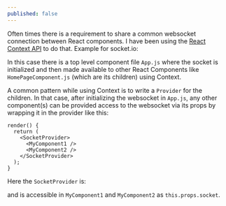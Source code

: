```yaml
---
published: false
---
```

Often times there is a requirement to share a common websocket connection between React components. I have been using the [React Context API](https://facebook.github.io/react/docs/context.html) to do that. Example for socket.io:

In this case there is a top level component file `App.js` where the socket is initialized and then made available to other React Components like `HomePageComponent.js` (which are its children) using Context.

<script src="https://gist.github.com/tocttou/7a8b324146e206c7e6fb16638afff9b0.js"></script>

A common pattern while using Context is to write a `Provider` for the children. In that case, after initializing the websocket in `App.js`, any other component(s) can be provided access to the websocket via its props by wrapping it in the provider like this:

```
render() {
  return (
    <SocketProvider>
      <MyComponent1 />
      <MyComponent2 />
    </SocketProvider> 
  );
}
```

Here the `SocketProvider` is:

<script src="https://gist.github.com/tocttou/66a7fc0e1a3a02bd3b18f5a702f820d9.js"></script>

and is accessible in `MyComponent1` and `MyComponent2` as `this.props.socket`.